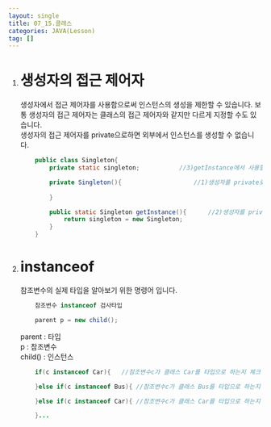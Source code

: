 ```yaml
---
layout: single
title: 07_15.클래스
categories: JAVA(Lesson)
tag: []
---
```


1. # 생성자의 접근 제어자
	생성자에서 접근 제어자를 사용함으로써 인스턴스의 생성을 제한할 수 있습니다. 보통 생성자의 접근 제어자는 클래스의 접근 제어자와 같지만 다르게 지정할 수도 있습니다.    
	생성자의 접근 제어자를 private으로하면 외부에서 인스턴스를 생성할 수 없습니다.   
	```java
		public class Singleton{
			private static singleton;			//3)getInstance에서 사용할 수 있도록 static으로 선언

			private Singleton(){					//1)생성자를 private로 
					
			}

			public static Singleton getInstance(){		//2)생성자를 private으로하는대신 메소드를 public으로 해서 접근 가능하도록 설정
				return singleton = new Singleton;
			}
		}
	```   

1. # instanceof
	참조변수의 실제 타입을 알아보기 위한 명령어 입니다.   
	```java
		참조변수 instanceof 검사타입
	```   

	```java
		parent p = new child();
	```   
	parent : 타입   
	p : 참조변수   
	child() : 인스턴스   

	```java
		if(c instanceof Car){   //참조변수c가 클래스 Car를 타입으로 하는지 체크

		}else if(c instanceof Bus){	//참조변수c가 클래스 Bus를 타입으로 하는지 체크

		}else if(c instanceof Car){	//참조변수c가 클래스 Car를 타입으로 하는지 체크

		}...
		
	```   
	
